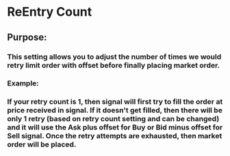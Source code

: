 # ReEntry Count

## Purpose: 

### This setting allows you to adjust the number of times we would retry limit order with offset before finally placing market order.

### Example:

### If your retry count is 1, then signal will first try to fill the order at price received in signal. If it doesn't get filled, then there will be only 1 retry (based on retry count setting and can be changed) and it will use the Ask plus offset for Buy or Bid minus offset for Sell signal. Once the retry attempts are exhausted, then market order will be placed.
